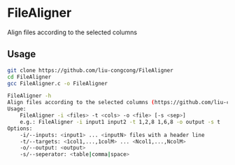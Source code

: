 # FileAligner

Align files according to the selected columns

## Usage

```bash
git clone https://github.com/liu-congcong/FileAligner
cd FileAligner
gcc FileAligner.c -o FileAligner
```

```bash
FileAligner -h
Align files according to the selected columns (https://github.com/liu-congcong/FileAligner)
Usage:
    FileAligner -i <files> -t <cols> -o <file> [-s <sep>]
    e.g.: FileAligner -i input1 input2 -t 1,2,8 1,6,8 -o output -s t
Options:
    -i/--inputs: <input1> ... <inputN> files with a header line
    -t/--targets: <1col1,...,1colM> ... <Ncol1,...,NcolM>
    -o/--output: <output>
    -s/--seperator: <table|comma|space>
```
